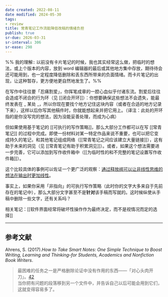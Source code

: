 ```yaml
---
date created: 2022-08-11
date modified: 2024-05-30
tags:
- review
title: 常青笔记工作流能降低改稿的情绪负担
publish: true
sr-due: 2026-03-31
sr-interval: 306
sr-ease: 298
---
```

%% 我的理解:: 以前没有卡片笔记的时候，我也其实经常这么做，把临时的想法，或上个版本的内容，放到 word 编辑器的最后或其他地方集中存放，期待待会还可能用到，也一定程度降低删除和丢东西所带来的负面情绪。而卡片笔记的出现，让这种暂存，更方便地更自然地发生了。%%

在写作中往往要「忍痛割爱」，你挥笔成章的一腔心血似乎付诸东流。割爱后往往会造成不闭合的行为环（见 [[闭合开环]]）：你想要确保这些想法不会遗失，能最终发表在 _ 某处 _，所以你现在要找个地方记住这块内容（或者在合适的地方记录下来），这样以后你写其他稿件时，你就能想起来并把它用上。（译注：此处的开环指的是你没写完的想法，因为没能妥善处理，而成为心病）

但如果使用基于笔记的 [[可执行的写作策略]]，那么大部分工作都可以在写 [[常青笔记]] 的过程中完成。即使一份材料对某一特定作品来说不重要，也可以把它变成持久的笔记，和其他笔记组成网络（[[常青笔记之间应该建立大量链接]]），这有助于未来的洞见（见 [[常青笔记有助于积累洞见]]）。或者，如果这个想法需要进一步完善，它可以添加到写作收件箱中（[[为临时性的和不完整的笔记设置写作收件箱]]）。

这个比较具体的事例可以佐证一个更广泛的观察：[通过释放阀可以让非线性思维的想法在输出时更加线性](https://notes.andymatuschak.org/z3iT7pPmhbY8WtofoCccd58xtnhJUfkJPztGP)。

事实上，如果你采用「非指向」的可执行写作策略（此时你的文字大多来自于先前存在的笔记中），那么大部分文字甚至不是**针对**该手稿而写就的。这时候纵使从手稿中删除一些文字，还有关系吗？

相关笔记：[[软件界面经常将破坏性操作作为最终决定，而不是视情况而定的选择]]

___

## 参考文献

Ahrens, S. (2017).*How to Take Smart Notes: One Simple Technique to Boost Writing, Learning and Thinking–for Students, Academics and Nonfiction Book Writers*.

> 最困难的任务之一是严格删除论证中没有作用的东西——「对心头肉开刀」。[42](https://notes.andymatuschak.org/z26G5QDZgkk3mLTJoWHfzM6kjRzHpTAWHeZWN)  
> 当你把有问题的段落移到另一个文件中，并告诉自己以后可能会用到它们，这就变得容易多了。